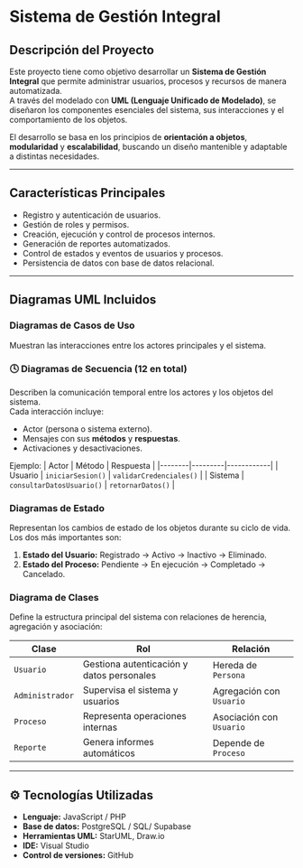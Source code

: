 #  Sistema de Gestión Integral

## Descripción del Proyecto
Este proyecto tiene como objetivo desarrollar un **Sistema de Gestión Integral** que permite administrar usuarios, procesos y recursos de manera automatizada.  
A través del modelado con **UML (Lenguaje Unificado de Modelado)**, se diseñaron los componentes esenciales del sistema, sus interacciones y el comportamiento de los objetos.

El desarrollo se basa en los principios de **orientación a objetos**, **modularidad** y **escalabilidad**, buscando un diseño mantenible y adaptable a distintas necesidades.

---

##  Características Principales
- Registro y autenticación de usuarios.  
- Gestión de roles y permisos.  
- Creación, ejecución y control de procesos internos.  
- Generación de reportes automatizados.  
- Control de estados y eventos de usuarios y procesos.  
- Persistencia de datos con base de datos relacional.  

---

##  Diagramas UML Incluidos

###  Diagramas de Casos de Uso
Muestran las interacciones entre los actores principales y el sistema.

### 🕓 Diagramas de Secuencia (12 en total)
Describen la comunicación temporal entre los actores y los objetos del sistema.  
Cada interacción incluye:
- Actor (persona o sistema externo).  
- Mensajes con sus **métodos** y **respuestas**.  
- Activaciones y desactivaciones.  

Ejemplo:
| Actor | Método | Respuesta |
|--------|---------|------------|
| Usuario | `iniciarSesion()` | `validarCredenciales()` |
| Sistema | `consultarDatosUsuario()` | `retornarDatos()` |

###  Diagramas de Estado
Representan los cambios de estado de los objetos durante su ciclo de vida.  
Los dos más importantes son:
1. **Estado del Usuario:** Registrado → Activo → Inactivo → Eliminado.  
2. **Estado del Proceso:** Pendiente → En ejecución → Completado → Cancelado.  

###  Diagrama de Clases
Define la estructura principal del sistema con relaciones de herencia, agregación y asociación:

| Clase | Rol | Relación |
|--------|------|-----------|
| `Usuario` | Gestiona autenticación y datos personales | Hereda de `Persona` |
| `Administrador` | Supervisa el sistema y usuarios | Agregación con `Usuario` |
| `Proceso` | Representa operaciones internas | Asociación con `Usuario` |
| `Reporte` | Genera informes automáticos | Depende de `Proceso` |

---

## ⚙️ Tecnologías Utilizadas
- **Lenguaje:** JavaScript / PHP 
- **Base de datos:** PostgreSQL / SQL/ Supabase  
- **Herramientas UML:** StarUML, Draw.io  
- **IDE:** Visual Studio   
- **Control de versiones:** GitHub  

